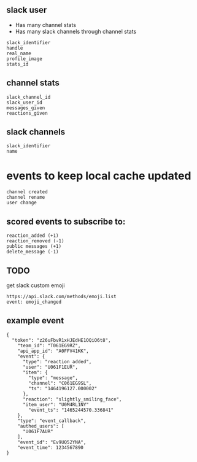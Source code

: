 ## slack user
* Has many channel stats
* Has many slack channels through channel stats

```
slack_identifier
handle
real_name
profile_image
stats_id
```

## channel stats
```
slack_channel_id
slack_user_id
messages_given
reactions_given
```

## slack channels
```
slack_identifier
name
```

# events to keep local cache updated
```
channel created
channel rename
user change
```


## scored events to subscribe to:
```
reaction_added (+1)
reaction_removed (-1)
public messages (+1)
delete_message (-1)
```


## TODO
get slack custom emoji
```
https://api.slack.com/methods/emoji.list
event: emoji_changed

```


## example event
```
{
  "token": "z26uFbvR1xHJEdHE1OQiO6t8",
    "team_id": "T061EG9RZ",
    "api_app_id": "A0FFV41KK",
    "event": {
      "type": "reaction_added",
      "user": "U061F1EUR",
      "item": {
        "type": "message",
        "channel": "C061EG9SL",
        "ts": "1464196127.000002"
      },
      "reaction": "slightly_smiling_face",
      "item_user": "U0M4RL1NY"
        "event_ts": "1465244570.336841"
    },
    "type": "event_callback",
    "authed_users": [
      "U061F7AUR"
    ],
    "event_id": "Ev9UQ52YNA",
    "event_time": 1234567890
}
```
